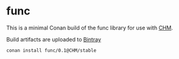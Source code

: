 # func

This is a minimal Conan build of the func library for use with [CHM](https://github.com/Chrismarsh/CHM). 

Build artifacts are uploaded to [Bintray](https://bintray.com/chrismarsh/CHM)


```
conan install func/0.1@CHM/stable
```

